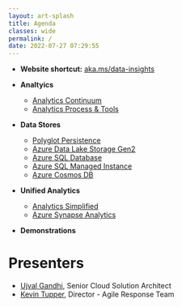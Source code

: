 ```yaml
---
layout: art-splash
title: Agenda
classes: wide
permalink: /
date: 2022-07-27 07:29:55
---
```

* **Website shortcut:** [aka.ms/data-insights](https://aka.ms/data-insights)

* **Analtyics**
  - [Analytics Continuum](../data-insights/analytics-continuum/)
  - [Analytics Process & Tools](../data-insights/analytics-process/)
  
* **Data Stores**
  - [Polyglot Persistence](../data-insights/polyglot-persistence/)
  - [Azure Data Lake Storage Gen2](../data-insights/adlsg2/)
  - [Azure SQL Database](../data-insights/azure-sql-database/)
  - [Azure SQL Managed Instance](../data-insights/azure-sql-managed-instance/)
  - [Azure Cosmos DB](../data-insights/azure-cosmos-db/)
  
* **Unified Analytics**
  - [Analytics Simplified](../data-insights/analytics-simplified/)
  - [Azure Synapse Analytics](../data-insights/azure-synapse-analytics/)
  
* **Demonstrations**

# Presenters

* [Ujval Gandhi](mailto:ujvalgandhi@microsoft.com), Senior Cloud Solution Architect
* [Kevin Tupper](mailto:kevin.tupper@microsoft.com), Director - Agile Response Team

